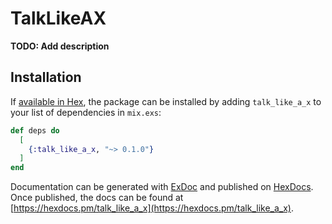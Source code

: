 # TalkLikeAX

**TODO: Add description**

## Installation

If [available in Hex](https://hex.pm/docs/publish), the package can be installed
by adding `talk_like_a_x` to your list of dependencies in `mix.exs`:

```elixir
def deps do
  [
    {:talk_like_a_x, "~> 0.1.0"}
  ]
end
```

Documentation can be generated with [ExDoc](https://github.com/elixir-lang/ex_doc)
and published on [HexDocs](https://hexdocs.pm). Once published, the docs can
be found at [https://hexdocs.pm/talk_like_a_x](https://hexdocs.pm/talk_like_a_x).

